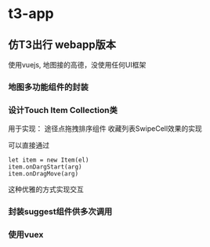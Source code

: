 # t3-app

## 仿T3出行 webapp版本
使用vuejs, 地图接的高德，没使用任何UI框架

### 地图多功能组件的封装
### 设计Touch Item Collection类
用于实现：
  途径点拖拽排序组件
  收藏列表SwipeCell效果的实现
  
  可以直接通过
  ```
  let item = new Item(el)
  item.onDargStart(arg)
  item.onDragMove(arg)
  ```
  这种优雅的方式实现交互
### 封装suggest组件供多次调用
### 使用vuex
